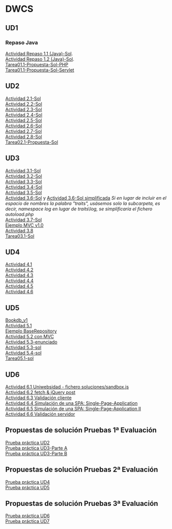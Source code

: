 # DWCS
## UD1
### Repaso Java
[Actividad Repaso 1.1 (Java)-Sol](https://github.com/dwcs-code-2223/Actividad-Repaso-1.1-Java.git). <br/>
[Actividad Repaso 1.2 (Java)-Sol](https://github.com/dwcs-code-2223/Actividad-Repaso-1.2-Java.git). <br/>
[Tarea01.1-Propuesta-Sol-PHP](https://github.com/dwcs-code-2223/Tarea01.1-PHP--Sol.git)<br/>
[Tarea01.1-Propuesta-Sol-Servlet](https://github.com/dwcs-code-2223/Tarea01-Servlet--Sol.git)

## UD2
[Actividad 2.1-Sol](https://github.com/dwcs-code-2223/Actividad-2.1-Sol)<br/>
[Actividad 2.2-Sol](https://github.com/dwcs-code-2223/Actividad-2.2-Sol)<br/>
[Actividad 2.3-Sol](https://github.com/dwcs-code-2223/Actividad-2.3-Sol.git)<br/>
[Actividad 2.4-Sol](https://github.com/dwcs-code-2223/Actividad-2.4-Sol-)<br/>
[Actividad 2.5-Sol](https://github.com/dwcs-code-2223/Actividad-2.5-Sol)<br/>
[Actividad 2.6-Sol](https://github.com/dwcs-code-2223/Actividad-2.6-Sol.git)<br/>
[Actividad 2.7-Sol](https://github.com/dwcs-code-2223/Actividad-2.7-Sol.git)<br/>
[Actividad 2.8-Sol](https://github.com/dwcs-code-2223/Actividad-2.8-Sol-.git)<br/>
[Tarea02.1-Propuesta-Sol](https://github.com/dwcs-code-2223/Tarea02.1-Sol.git)

## UD3
[Actividad 3.1-Sol](https://github.com/dwcs-code-2223/Actividad3.1.git)<br/>
[Actividad 3.2-Sol](https://github.com/dwcs-code-2223/Actividad3.2.git)<br/>
[Actividad 3.3-Sol](https://github.com/dwcs-code-2223/Actividad-3.3.git)<br/>
[Actividad 3.4-Sol](https://github.com/dwcs-code-2223/Actividad3.4.git)<br/>
[Actividad 3.5-Sol](https://github.com/dwcs-code-2223/Actividad3.5.git)<br/>
[Actividad 3.6-Sol](https://github.com/dwcs-code-2223/Actividad-3.6) y [Actividad 3.6-Sol simplificada](https://github.com/dwcs-code-2223/Actividad-3.6-simplificada.git) 
<em>Si en lugar de incluir en el espacio de nombres la palabra "traits", usásemos solo la subcarpeta, es decir, namespace log en lugar de traits\log, se simplificaría el fichero autoload.php</em> <br/>
[Actividad 3.7-Sol](https://github.com/dwcs-code-2223/Actividad3.7)<br/>
[Ejemplo MVC v1.0](https://github.com/dwcs-code-2223/UD3_EjemploMVC-v1.0)<br/>
[Actividad 3.8 ](https://github.com/dwcs-code-2223/Actividad3.8)<br/>
[Tarea03.1-Sol](https://github.com/dwcs-code-2223/Tarea03.1-Sol.git)<br/>

## UD4
[Actividad 4.1](https://github.com/dwcs-code-2223/Actividad4.1)<br/>
[Actividad 4.2](https://github.com/dwcs-code-2223/Actividad4.2.git)<br/>
[Actividad 4.3](https://github.com/dwcs-code-2223/Actividad4.3.git)<br/>
[Actividad 4.4](https://github.com/dwcs-code-2223/Actividad4.4.git)<br/>
[Actividad 4.5](https://github.com/dwcs-code-2223/Actividad4.5.git)<br/>
[Actividad 4.6](https://github.com/dwcs-code-2223/Actividad4.6-Sol.git)<br/>

## UD5
[Bookdb_v1](https://github.com/dwcs-code-2223/bookdb_v1.git)<br/>
[Actividad 5.1](https://github.com/dwcs-code-2223/Actividad5.1.git)<br/>
[Ejemplo BaseRepository](https://github.com/dwcs-code-2223/EjemploBaseRepository.git)<br/>
[Actividad 5.2 con MVC](https://github.com/dwcs-code-2223/Actividad-5.2-MVC.git)<br/>
[Actividad 5.3-enunciado](https://github.com/dwcs-code-2223/Actividad-5.3-MVC-Mysqli-enunciado.git)<br/>
[Actividad 5.3-sol](https://github.com/dwcs-code-2223/Actividad-5.3-MVC-Mysqli-sol.git)<br/>
[Actividad 5.4-sol](https://github.com/dwcs-code-2223/Actividad5.4.git)<br/>
[Tarea05.1-sol](https://github.com/dwcs-code-2223/Tarea05.1-sol)<br/>

## UD6
[Actividad 6.1 Uniwebsidad - fichero soluciones/sandbox.js ](https://github.com/leandono/librojquery/tree/master/ejercicios)<br/>
[Actividad 6.2 fetch & jQuery post](https://github.com/dwcs-code-2223/Actividad6.2.git)<br/>
[Actividad 6.3 Validación cliente](https://github.com/dwcs-code-2223/Actividad6.3-Sol.git) <br/>
[Actividad 6.4 Simulación de una SPA: Single-Page-Application](https://github.com/dwcs-code-2223/Actividad6.4-sol.git)<br/>
[Actividad 6.5 Simulación de una SPA: Single-Page-Application II](https://github.com/dwcs-code-2223/Actividad6.5-sol)<br/>
[Actividad 6.6 Validación servidor](https://github.com/dwcs-code-2223/Actividad-6.6-Sol.git) <br/>



## Propuestas de solución Pruebas 1ª Evaluación
[Prueba práctica UD2](https://github.com/dwcs-code-2223/Eval1_UD2_Sol.git)<br/>
[Prueba práctica UD3-Parte A](https://github.com/dwcs-code-2223/Eval1_UD3_A_Sol.git)<br/>
[Prueba práctica UD3-Parte B](https://github.com/dwcs-code-2223/Eval1_UD3_B_Sol.git)<br/>

## Propuestas de solución Pruebas 2ª Evaluación
[Prueba práctica UD4](https://github.com/dwcs-code-2223/Eval2_PruebaUD4_Sol.git)<br/>
[Prueba práctica UD5](https://github.com/dwcs-code-2223/PruebaUD5_sol_aula.git)<br/>

## Propuestas de solución Pruebas 3ª Evaluación
[Prueba práctica UD6](https://github.com/dwcs-code-2223/PruebaUD6-Sol)<br/>
[Prueba práctica UD7](https://github.com/dwcs-code-2223/Prueba-UD7-PRODUCTOS)<br/>

